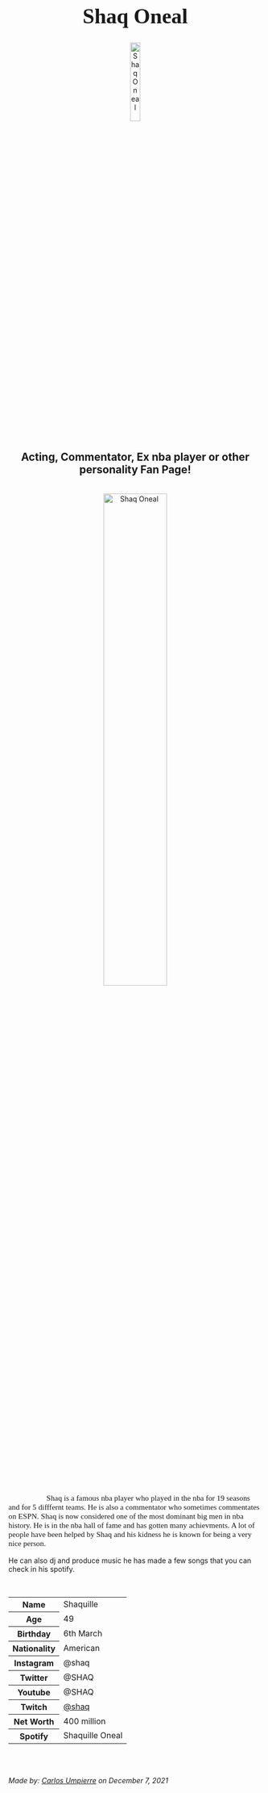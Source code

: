 
<h1 style="font-family:Brush Script MT; font-size:300%;" align="center" > <b> Shaq Oneal </b></h1>

<div align="center">
    <img    src="https://www.novexbiotech.com/staticcontent/novexbiotech.com/images/shaq-after.jpg"
            title="Shaq Oneal"
            width="20%"
            height="20%" 
            />
</div>

<h2 align="center" > Acting, Commentator, Ex nba player or other personality Fan Page!</h2>

<br>

<div align="center">
    <img    src="https://i.pinimg.com/originals/c2/a0/29/c2a029b1930739f6ee157541bc040b6e.jpg"
            title="Shaq Oneal"
            width="50%"
            height="50%" 
            />
</div>


<br>
<p style = "text-indent: 2cm; font-family: Comic Sans MS; font-size:110%">
  Shaq is a famous nba player who played in the nba for 19 seasons and for 5 difffernt teams. He is also a commentator who sometimes commentates on ESPN. Shaq is now considered one of the most dominant big men in nba history. He is in the nba hall of fame and has gotten many achievments.
  A lot of people have been helped by Shaq and his kidness he is known for being a very nice person.
  
  He can also dj and produce music he has made a few songs that you can check in his spotify.

 </p>


<br>


<table>
    <tr>
        <th>Name</th>
        <td>Shaquille</td>
    </tr>
    <tr>
        <th>Age</th>
        <td>49</td>
    </tr>
    <tr>
        <th>Birthday</th>
        <td>6th March</td>
    </tr>
        <tr>
        <th>Nationality</th>
        <td>American</td>
    </tr>
    <tr>
        <th>Instagram</th>
        <td>@shaq</td>
    </tr>
    <tr>
        <th>Twitter</th>
        <td>@SHAQ</td>
    </tr>
    <tr>
        <th>Youtube</th>
        <td>@SHAQ</td>
    </tr>
    <tr>
        <th>Twitch</th>
        <td><a href="https://www.twitch.tv/shaq"> @shaq </a></td>
    </tr>
   <tr>
      <th>Net Worth</th>
        <td> 400 million</td>
      </tr>
  <tr>
     <th>Spotify</th>
        <td>Shaquille Oneal</td>
    
</table>


<br><br>

<p>
    <i>Made by: <u>Carlos Umpierre</u> on December 7, 2021</i>
</p>
